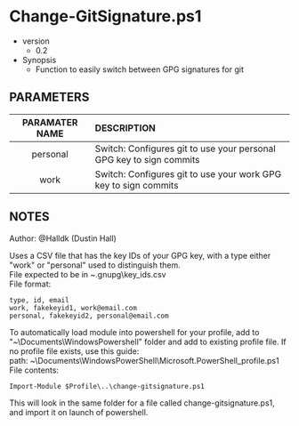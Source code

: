 # Change-GitSignature.ps1
- version
    - 0.2
- Synopsis
    - Function to easily switch between GPG signatures for git

## PARAMETERS 
|   PARAMATER NAME    |  DESCRIPTION  |
|   :---:   |   :---    |
|   personal  |    Switch: Configures git to use your personal GPG key to sign commits  |
|   work    |   Switch: Configures git to use your work GPG key to sign commits |

## NOTES
Author: @Halldk (Dustin Hall)

Uses a CSV file that has the key IDs of your GPG key, with a type either "work" or "personal" used to distinguish them. <br >
File expected to be in ~\.gnupg\key_ids.csv <br >
File format: 
``` 
type, id, email
work, fakekeyid1, work@email.com
personal, fakekeyid2, personal@email.com
```


To automatically load module into powershell for your profile, add to "~\Documents\WindowsPowershell\" folder and add to existing profile file. If no profile file exists, use this guide: <br >
path: ~\Documents\WindowsPowerShell\Microsoft.PowerShell_profile.ps1 <br >
File contents:  
``` 
Import-Module $Profile\..\change-gitsignature.ps1
```

This will look in the same folder for a file called change-gitsignature.ps1, and import it on launch of powershell.
